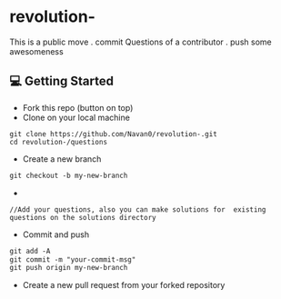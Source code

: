 # revolution-
This is a public move . commit  Questions of a contributor . push some awesomeness


## :computer: Getting Started

- Fork this repo (button on top)
- Clone on your local machine

```terminal
git clone https://github.com/Navan0/revolution-.git
cd revolution-/questions
```
- Create a new branch

```markdown
git checkout -b my-new-branch
```
- 
```
//Add your questions, also you can make solutions for  existing questions on the solutions directory
```
- Commit and push

```markdown
git add -A
git commit -m "your-commit-msg"
git push origin my-new-branch
```

- Create a new pull request from your forked repository



